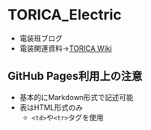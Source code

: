# TORICA_Electric
- 電装班ブログ
- 電装関連資料→[TORICA Wiki](https://github.com/TORICA-Org/TORICA_Electric/wiki)

## GitHub Pages利用上の注意
- 基本的にMarkdown形式で記述可能
- 表はHTML形式のみ
  - `<td>`や`<tr>`タグを使用
